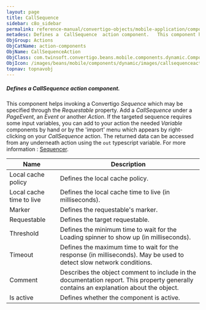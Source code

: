 ```yaml
---
layout: page
title: CallSequence
sidebar: c8o_sidebar
permalink: reference-manual/convertigo-objects/mobile-application/components/action-components/callsequence/
metadesc: Defines a  CallSequence  action component.   This component helps invoking a Convertigo  Sequence  which may be specified through the  Requestable  pr
ObjGroup: Actions
ObjCatName: action-components
ObjName: CallSequenceAction
ObjClass: com.twinsoft.convertigo.beans.mobile.components.dynamic.ComponentManager$1
ObjIcon: /images/beans/mobile/components/dynamic/images/callsequenceaction_color_32x32.png
topnav: topnavobj
---
```

##### Defines a <i>CallSequence</i> action component. 
 This component helps invoking a Convertigo <i>Sequence</i> which may be specified through the <i>Requestable</i> property.
 Add a <i>CallSequence</i> under a <i>PageEvent</i>, an <i>Event</i> or another <i>Action</i>.
If the targeted sequence requires some input variables, you can add to your action the needed <i>Variable</i> components by hand or by the 'import' menu which appears by right-clicking on your <i>CallSequence</i> action.
The returned data can be accessed from any underneath action using the <code>out</code> typescript variable.
For more information : <a target='_blank' href='https://www.convertigo.com/document/latest/reference-manual/convertigo-objects/sequencer/'>Sequencer</a>.

Name | Description 
--- | ---
Local cache policy | Defines the local cache policy.
Local cache time to live | Defines the local cache time to live (in milliseconds).
Marker | Defines the requestable's marker.
Requestable | Defines the target requestable.
Threshold | Defines the minimum time to wait for the Loading spinner to show up (in milliseconds).
Timeout | Defines the maximum time to wait for the response (in milliseconds). May be used to detect slow network conditions.
Comment | Describes the object comment to include in the documentation report.  This property generally contains an explanation about the object. 
Is active | Defines whether the component is active. 

